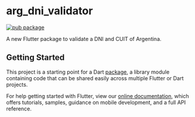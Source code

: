 # arg_dni_validator

[![pub package](https://img.shields.io/pub/v/arg_dni_validator.svg)](https://pub.dev/packages/arg_dni_validator)

A new Flutter package to validate a DNI and CUIT of Argentina.

## Getting Started

This project is a starting point for a Dart
[package](https://flutter.dev/developing-packages/),
a library module containing code that can be shared easily across
multiple Flutter or Dart projects.

For help getting started with Flutter, view our 
[online documentation](https://flutter.dev/docs), which offers tutorials, 
samples, guidance on mobile development, and a full API reference.
